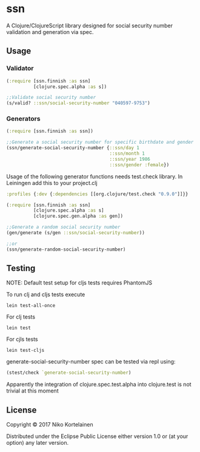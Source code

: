 # ssn

A Clojure/ClojureScript library designed for social security number validation and generation via spec.

## Usage

### Validator

```clojure
(:require [ssn.finnish :as ssn]
          [clojure.spec.alpha :as s])

;;Validate social security number
(s/valid? ::ssn/social-security-number "040597-9753")
```
### Generators

```clojure
(:require [ssn.finnish :as ssn])

;;Generate a social security number for specific birthdate and gender
(ssn/generate-social-security-number {::ssn/day 1
                                      ::ssn/month 1
                                      ::ssn/year 1986
                                      ::ssn/gender :female})
```

Usage of the following generator functions needs test.check library. In Leiningen add this to your project.clj
```clojure
:profiles {:dev {:dependencies [[org.clojure/test.check "0.9.0"]]}}
```

```clojure
(:require [ssn.finnish :as ssn]
          [clojure.spec.alpha :as s]
          [clojure.spec.gen.alpha :as gen])

;;Generate a random social security number
(gen/generate (s/gen ::ssn/social-security-number))

;;or
(ssn/generate-random-social-security-number)
```

## Testing

NOTE: Default test setup for cljs tests requires PhantomJS 

To run clj and cljs tests execute
```
lein test-all-once
```

For clj tests
```
lein test
```

For cjls tests
```
lein test-cljs
```
generate-social-security-number spec can be tested via repl using:
```clojure
(stest/check `generate-social-security-number)
```
Apparently the integration of clojure.spec.test.alpha into clojure.test is not trivial at this moment

## License

Copyright © 2017 Niko Kortelainen

Distributed under the Eclipse Public License either version 1.0 or (at
your option) any later version.
